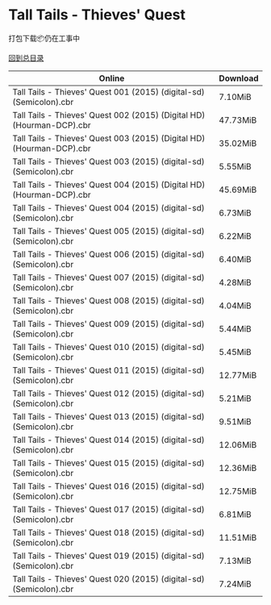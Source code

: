 # Tall Tails - Thieves' Quest

打包下载📦仍在工事中

[回到总目录](/Catalogs.md)







Online | Download
--- | ---
Tall Tails - Thieves' Quest 001 (2015) (digital-sd) (Semicolon).cbr | 7.10MiB
Tall Tails - Thieves' Quest 002 (2015) (Digital HD) (Hourman-DCP).cbr | 47.73MiB
Tall Tails - Thieves' Quest 003 (2015) (Digital HD) (Hourman-DCP).cbr | 35.02MiB
Tall Tails - Thieves' Quest 003 (2015) (digital-sd) (Semicolon).cbr | 5.55MiB
Tall Tails - Thieves' Quest 004 (2015) (Digital HD) (Hourman-DCP).cbr | 45.69MiB
Tall Tails - Thieves' Quest 004 (2015) (digital-sd) (Semicolon).cbr | 6.73MiB
Tall Tails - Thieves' Quest 005 (2015) (digital-sd) (Semicolon).cbr | 6.22MiB
Tall Tails - Thieves' Quest 006 (2015) (digital-sd) (Semicolon).cbr | 6.40MiB
Tall Tails - Thieves' Quest 007 (2015) (digital-sd) (Semicolon).cbr | 4.28MiB
Tall Tails - Thieves' Quest 008 (2015) (digital-sd) (Semicolon).cbr | 4.04MiB
Tall Tails - Thieves' Quest 009 (2015) (digital-sd) (Semicolon).cbr | 5.44MiB
Tall Tails - Thieves' Quest 010 (2015) (digital-sd) (Semicolon).cbr | 5.45MiB
Tall Tails - Thieves' Quest 011 (2015) (digital-sd) (Semicolon).cbr | 12.77MiB
Tall Tails - Thieves' Quest 012 (2015) (digital-sd) (Semicolon).cbr | 5.21MiB
Tall Tails - Thieves' Quest 013 (2015) (digital-sd) (Semicolon).cbr | 9.51MiB
Tall Tails - Thieves' Quest 014 (2015) (digital-sd) (Semicolon).cbr | 12.06MiB
Tall Tails - Thieves' Quest 015 (2015) (digital-sd) (Semicolon).cbr | 12.36MiB
Tall Tails - Thieves' Quest 016 (2015) (digital-sd) (Semicolon).cbr | 12.75MiB
Tall Tails - Thieves' Quest 017 (2015) (digital-sd) (Semicolon).cbr | 6.81MiB
Tall Tails - Thieves' Quest 018 (2015) (digital-sd) (Semicolon).cbr | 11.51MiB
Tall Tails - Thieves' Quest 019 (2015) (digital-sd) (Semicolon).cbr | 7.13MiB
Tall Tails - Thieves' Quest 020 (2015) (digital-sd) (Semicolon).cbr | 7.24MiB